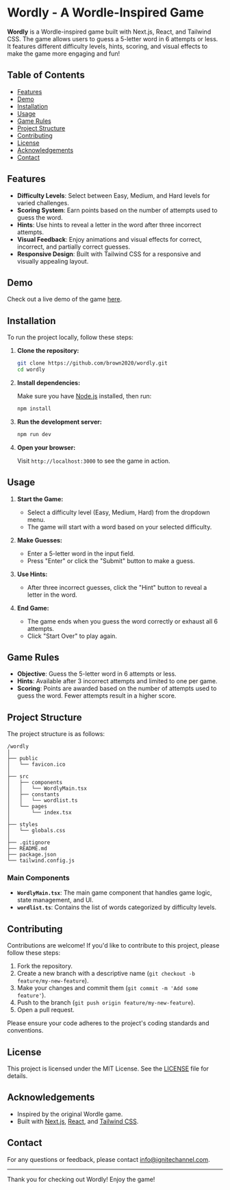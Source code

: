 # Wordly - A Wordle-Inspired Game

**Wordly** is a Wordle-inspired game built with Next.js, React, and Tailwind CSS. The game allows users to guess a 5-letter word in 6 attempts or less. It features different difficulty levels, hints, scoring, and visual effects to make the game more engaging and fun!

## Table of Contents

- [Features](#features)
- [Demo](#demo)
- [Installation](#installation)
- [Usage](#usage)
- [Game Rules](#game-rules)
- [Project Structure](#project-structure)
- [Contributing](#contributing)
- [License](#license)
- [Acknowledgements](#acknowledgements)
- [Contact](#contact)

## Features

- **Difficulty Levels**: Select between Easy, Medium, and Hard levels for varied challenges.
- **Scoring System**: Earn points based on the number of attempts used to guess the word.
- **Hints**: Use hints to reveal a letter in the word after three incorrect attempts.
- **Visual Feedback**: Enjoy animations and visual effects for correct, incorrect, and partially correct guesses.
- **Responsive Design**: Built with Tailwind CSS for a responsive and visually appealing layout.

## Demo

Check out a live demo of the game [here](https://wordlyapp.vercel.app).

## Installation

To run the project locally, follow these steps:

1. **Clone the repository:**

   ```bash
   git clone https://github.com/brown2020/wordly.git
   cd wordly
   ```

2. **Install dependencies:**

   Make sure you have [Node.js](https://nodejs.org/) installed, then run:

   ```bash
   npm install
   ```

3. **Run the development server:**

   ```bash
   npm run dev
   ```

4. **Open your browser:**

   Visit `http://localhost:3000` to see the game in action.

## Usage

1. **Start the Game:**

   - Select a difficulty level (Easy, Medium, Hard) from the dropdown menu.
   - The game will start with a word based on your selected difficulty.

2. **Make Guesses:**

   - Enter a 5-letter word in the input field.
   - Press "Enter" or click the "Submit" button to make a guess.

3. **Use Hints:**

   - After three incorrect guesses, click the "Hint" button to reveal a letter in the word.

4. **End Game:**
   - The game ends when you guess the word correctly or exhaust all 6 attempts.
   - Click "Start Over" to play again.

## Game Rules

- **Objective**: Guess the 5-letter word in 6 attempts or less.
- **Hints**: Available after 3 incorrect attempts and limited to one per game.
- **Scoring**: Points are awarded based on the number of attempts used to guess the word. Fewer attempts result in a higher score.

## Project Structure

The project structure is as follows:

```
/wordly
│
├── public
│   └── favicon.ico
│
├── src
│   ├── components
│   │   └── WordlyMain.tsx
│   ├── constants
│   │   └── wordlist.ts
│   └── pages
│       └── index.tsx
│
├── styles
│   └── globals.css
│
├── .gitignore
├── README.md
├── package.json
└── tailwind.config.js
```

### Main Components

- **`WordlyMain.tsx`**: The main game component that handles game logic, state management, and UI.
- **`wordlist.ts`**: Contains the list of words categorized by difficulty levels.

## Contributing

Contributions are welcome! If you'd like to contribute to this project, please follow these steps:

1. Fork the repository.
2. Create a new branch with a descriptive name (`git checkout -b feature/my-new-feature`).
3. Make your changes and commit them (`git commit -m 'Add some feature'`).
4. Push to the branch (`git push origin feature/my-new-feature`).
5. Open a pull request.

Please ensure your code adheres to the project's coding standards and conventions.

## License

This project is licensed under the MIT License. See the [LICENSE](LICENSE) file for details.

## Acknowledgements

- Inspired by the original Wordle game.
- Built with [Next.js](https://nextjs.org/), [React](https://reactjs.org/), and [Tailwind CSS](https://tailwindcss.com/).

## Contact

For any questions or feedback, please contact [info@ignitechannel.com](mailto:info@ignitechannel.com).

---

Thank you for checking out Wordly! Enjoy the game!
